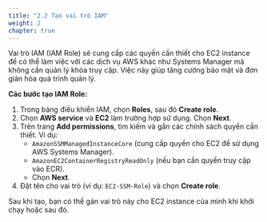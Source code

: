 ```yaml
---
title: "2.2 Tạo vai trò IAM"
weight: 2
chapter: true
---
```


Vai trò IAM (IAM Role) sẽ cung cấp các quyền cần thiết cho EC2 instance để có thể làm việc với các dịch vụ AWS khác như Systems Manager mà không cần quản lý khóa truy cập. Việc này giúp tăng cường bảo mật và đơn giản hóa quá trình quản lý.

**Các bước tạo IAM Role:**
1.  Trong bảng điều khiển IAM, chọn **Roles**, sau đó **Create role**.
2.  Chọn **AWS service** và **EC2** làm trường hợp sử dụng. Chọn **Next**.
3.  Trên trang **Add permissions**, tìm kiếm và gắn các chính sách quyền cần thiết. Ví dụ:
    * `AmazonSSMManagedInstanceCore` (cung cấp quyền cho EC2 để sử dụng AWS Systems Manager).
    * `AmazonEC2ContainerRegistryReadOnly` (nếu bạn cần quyền truy cập vào ECR).
    * Chọn **Next**.
4.  Đặt tên cho vai trò (ví dụ: `EC2-SSM-Role`) và chọn **Create role**.

Sau khi tạo, bạn có thể gán vai trò này cho EC2 instance của mình khi khởi chạy hoặc sau đó.
